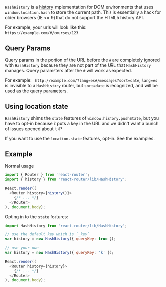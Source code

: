 `HashHistory` is a [history][Histories] implementation for DOM environments that
uses `window.location.hash` to store the current path. This is essentially a hack
for older browsers (IE <= 9) that do not support the HTML5 history API.

For example, your urls will look like this: `https://example.com/#/courses/123`.

Query Params
------------

Query params in the portion of the URL before the `#` are completely
ignored with `HashHistory` because they are not part of the URL that
`HashHistory` manages. Query parameters after the `#` will work as
expected.

For example: ` http://example.com/?lang=es#/messages?sort=date`,
`lang=es` is invisible to a `HashHistory` router, but `sort=date` is
recognized, and will be used as the query parameters.

Using location state
--------------------

`HashHistory` shims the `state` features of `window.history.pushState`,
but you have to opt-in because it puts a key in the URL and we didn't
want a bunch of issues opened about it :P

If you want to use the `location.state` features, opt-in. See the
examples.

Example
-------

Normal usage

```js
import { Router } from 'react-router';
import { history } from 'react-router/lib/HashHistory';

React.render((
  <Router history={history()}>
    {/* ... */}
  </Router>
), document.body);
```

Opting in to the `state` features:

```js
import HashHistory from 'react-router/lib/HashHistory';

// use the default key which is `_key`
var history = new HashHistory({ queryKey: true });

// use your own
var history = new HashHistory({ queryKey: 'k' });

React.render((
  <Router history={history}>
    {/* ... */}
  </Router>
), document.body);
```

  [Histories]:#TODO
